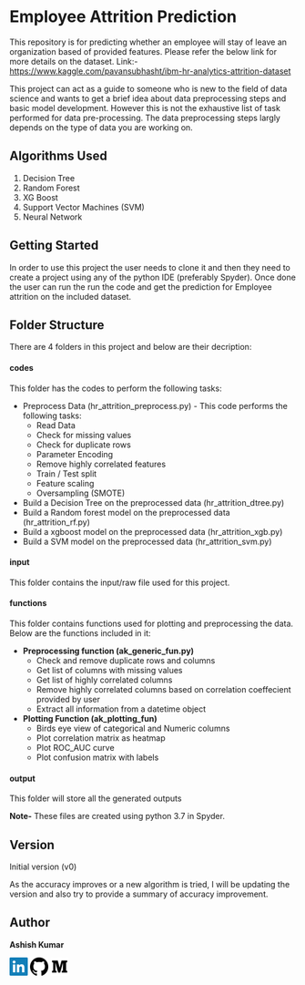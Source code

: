 # Employee Attrition Prediction

This repository is for predicting whether an employee will stay of leave an organization based of provided features. 
Please refer the below link for more details on the dataset.
Link:- https://www.kaggle.com/pavansubhasht/ibm-hr-analytics-attrition-dataset

This project can act as a guide to someone who is new to the field of data science and wants to get a brief idea about data preprocessing steps and basic model development.
However this is not the exhaustive list of task performed for data pre-processing. The data preprocessing steps largly depends on the type of data you are working on.

## Algorithms Used
1. Decision Tree
2. Random Forest
3. XG Boost
4. Support Vector Machines (SVM)
5. Neural Network


## Getting Started
In order to use this project the user needs to clone it and then they need to create a project using any of the python IDE (preferably Spyder).
Once done the user can run the run the code and get the prediction for Employee attrition on the included dataset.


## Folder Structure
There are 4 folders in this project and below are their decription:

#### codes
This folder has the codes to perform the following tasks:

- Preprocess Data (hr_attrition_preprocess.py) - This code performs the following tasks:
    - Read Data
    - Check for missing values
    - Check for duplicate rows
    - Parameter Encoding
    - Remove highly correlated features
    - Train / Test split 
    - Feature scaling
    - Oversampling (SMOTE)
- Build a Decision Tree on the preprocessed data (hr_attrition_dtree.py)
- Build a Random forest model on the preprocessed data (hr_attrition_rf.py)
- Build a xgboost model on the preprocessed data (hr_attrition_xgb.py)
- Build a SVM model on the preprocessed data (hr_attrition_svm.py)
    
#### input
This folder contains the input/raw file used for this project.

#### functions
This folder contains functions used for plotting and preprocessing the data. Below are the functions included in it:

- **Preprocessing function (ak_generic_fun.py)**
    - Check and remove duplicate rows and columns
    - Get list of columns with missing values
    - Get list of highly correlated columns
    - Remove highly correlated columns based on correlation coeffecient provided by user
    - Extract all information from a datetime object
- **Plotting Function (ak_plotting_fun)**
    - Birds eye view of categorical and Numeric columns
    - Plot correlation matrix as heatmap
    - Plot ROC_AUC curve
    - Plot confusion matrix with labels

#### output
This folder will store all the generated outputs
    
**Note-** These files are created using python 3.7 in Spyder.

## Version

Initial version (v0)

As the accuracy improves or a new algorithm is tried, I will be updating the version and also try to provide a summary of accuracy improvement.


## Author
**Ashish Kumar**

[![LinkedIn][1]][2]         [![GitHub][3]][4]      [![Medium][5]][6]

[1]:  Linkedin.png
[2]:  https://www.linkedin.com/in/ashish568/
[3]:  Github.png
[4]:  https://github.com/ashishkr568
[5]:  medium.png
[6]:  https://medium.com/@ashish.568
